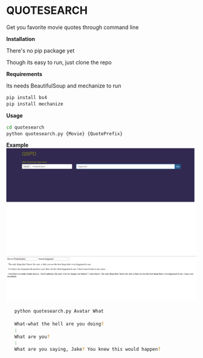 # QUOTESEARCH
Get you favorite movie quotes through command line

 **Installation**

 There's no pip package yet

 Though its easy to run, just clone the repo

 **Requirements**
 
 Its needs BeautifulSoup and mechanize to run

 ```sh
 pip install bs4
 pip install mechanize
 ```

 **Usage**

 ```sh
 cd quotesearch
 python quotesearch.py {Movie} {QuotePrefix}
 ```

 **Example**
![Alt text](1.png?raw=true "Search")
![Alt text](2.png?raw=true "Result")

 ```sh 
    python quotesearch.py Avatar What

    What-what the hell are you doing?                                                                               
    :                                                                                                               
    What are you?                                                                                                   
    :                                                                                                               
    What are you saying, Jake? You knew this would happen?  
```

